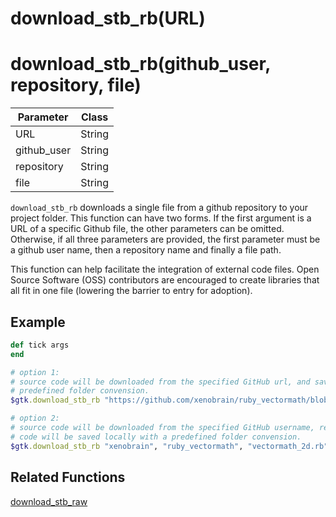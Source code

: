 # download_stb_rb(URL)
# download_stb_rb(github_user, repository, file)

| Parameter | Class |
| --- | --- |
| URL | String |
| github_user | String |
| repository | String |
| file | String |

`download_stb_rb` downloads a single file from a github repository to your project folder.  This function can have two forms.  If the first argument is a URL of a specific Github file, the other parameters can be omitted.  
Otherwise, if all three parameters are provided, the first parameter must be a github user name, then a repository name and finally a file path.  

This function can help facilitate the integration of external code files. Open Source Software (OSS) contributors are encouraged to create libraries that all fit in one file (lowering the barrier to entry for adoption).

## Example

```ruby
def tick args
end

# option 1:
# source code will be downloaded from the specified GitHub url, and saved locally with a
# predefined folder convension.
$gtk.download_stb_rb "https://github.com/xenobrain/ruby_vectormath/blob/main/vectormath_2d.rb"

# option 2:
# source code will be downloaded from the specified GitHub username, repository, and file.
# code will be saved locally with a predefined folder convension.
$gtk.download_stb_rb "xenobrain", "ruby_vectormath", "vectormath_2d.rb"
```

## Related Functions

[download_stb_raw](download_stb_raw.md)
